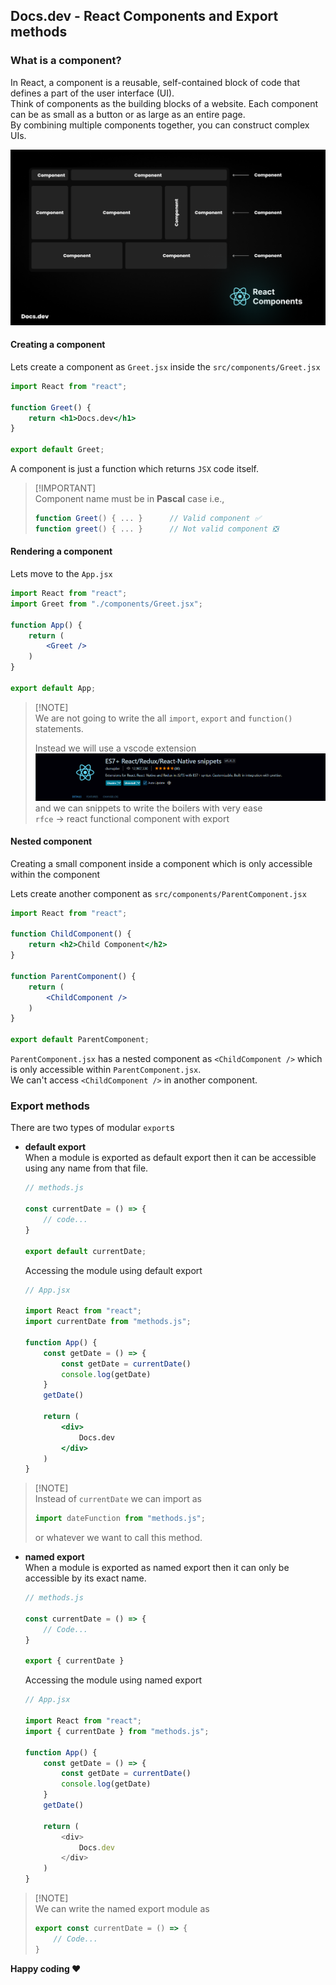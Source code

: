 ## Docs.dev - React Components and Export methods

### What is a component?
In React, a component is a reusable, self-contained block of code that defines a part of the user interface (UI).<br/>Think of components as the building blocks of a website. Each component can be as small as a button or as large as an entire page.<br/>By combining multiple components together, you can construct complex UIs.


![components](COMPONENT.png)

#### Creating a component
Lets create a component as `Greet.jsx` inside the `src/components/Greet.jsx`

```jsx
import React from "react";

function Greet() {
    return <h1>Docs.dev</h1>
}

export default Greet;
```

A component is just a function which returns `JSX` code itself.
> [!IMPORTANT]\
> Component name must be in **Pascal** case i.e.,
> ```jsx
> function Greet() { ... }      // Valid component ✅
> function greet() { ... }      // Not valid component ❎
> ```

#### Rendering a component
Lets move to the `App.jsx`

```jsx
import React from "react";
import Greet from "./components/Greet.jsx";

function App() {
    return (
        <Greet />
    )
}

export default App;
```
> [!NOTE]\
> We are not going to write the all `import`, `export` and `function()` statements.
>
> Instead we will use a vscode extension
> ![extension](EXTENSION.png)
> and we can snippets to write the boilers with very ease\
> `rfce` → react functional component with export

#### Nested component
Creating a small component inside a component which is only accessible within the component

Lets create another component as `src/components/ParentComponent.jsx`
```jsx
import React from "react";

function ChildComponent() {
    return <h2>Child Component</h2>
}

function ParentComponent() {
    return (
        <ChildComponent />
    )
}

export default ParentComponent;
```
`ParentComponent.jsx` has a nested component as `<ChildComponent />` which is only accessible within `ParentComponent.jsx`.<br/>
We can't access `<ChildComponent />` in another component.

### Export methods
There are two types of modular `export`s
- **default export**<br/>
    When a module is exported as default export then it can be accessible using any name from that file.<br/>
    ```js
    // methods.js

    const currentDate = () => {
        // code...
    }

    export default currentDate;
    ```

    Accessing the module using default export
    ```jsx
    // App.jsx

    import React from "react";
    import currentDate from "methods.js";

    function App() {
        const getDate = () => {
            const getDate = currentDate()
            console.log(getDate)
        }
        getDate()

        return (
            <div>
                Docs.dev
            </div>
        )
    }
    ```
> [!NOTE]\
> Instead of `currentDate` we can import as
> ```jsx
> import dateFunction from "methods.js";
> ```
> or whatever we want to call this method.
- **named export**<br/>
    When a module is exported as named export then it can only be accessible by its exact name.<br/>
    ```js
    // methods.js

    const currentDate = () => {
        // Code...
    }

    export { currentDate }
    ```

    Accessing the module using named export
    ```js
    // App.jsx

    import React from "react";
    import { currentDate } from "methods.js";

    function App() {
        const getDate = () => {
            const getDate = currentDate()
            console.log(getDate)
        }
        getDate()

        return (
            <div>
                Docs.dev
            </div>
        )
    }
    ```
> [!NOTE]\
> We can write the named export module as
> ```js
> export const currentDate = () => {
>     // Code...
> }
> ```

**Happy coding ❤️**